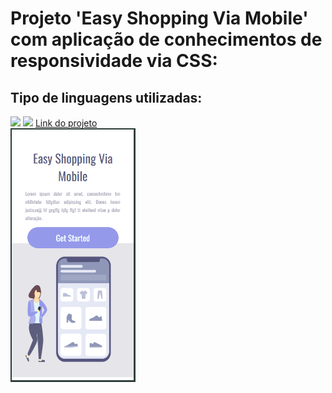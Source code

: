 <h1> Projeto 'Easy Shopping Via Mobile' com aplicação de conhecimentos de responsividade via CSS: </h1>
<h2>Tipo de linguagens utilizadas:</h2> 
<img src="https://img.shields.io/badge/HTML5-E34F26?style=for-the-badge&logo=html5&logoColor=white"> 
<img src="https://img.shields.io/badge/CSS3-1572B6?style=for-the-badge&logo=css3&logoColor=white">
<a href="https://marlonprado2025.github.io/Responsividade/">Link do projeto</a>
<br>
<img src="./Capt-cell.PNG" width="200"> 

